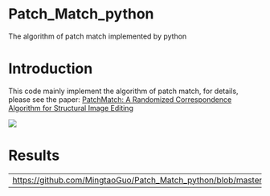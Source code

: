# Patch_Match_python
The algorithm of patch match implemented by python
# Introduction
This code mainly implement the algorithm of patch match, for details, please see the paper: [PatchMatch: A Randomized Correspondence Algorithm for Structural Image Editing](http://gfx.cs.princeton.edu/pubs/Barnes_2009_PAR/patchmatch.pdf)

![](https://github.com/MingtaoGuo/Patch_Match_python/blob/master/IMAGE/patchmatch.jpg)
# Results
|||
|-|-|
|https://github.com/MingtaoGuo/Patch_Match_python/blob/master/cup_b.jpg|https://github.com/MingtaoGuo/Patch_Match_python/blob/master/cup_a.jpg|
